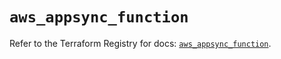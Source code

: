 # `aws_appsync_function`

Refer to the Terraform Registry for docs: [`aws_appsync_function`](https://registry.terraform.io/providers/hashicorp/aws/5.35.0/docs/resources/appsync_function).

